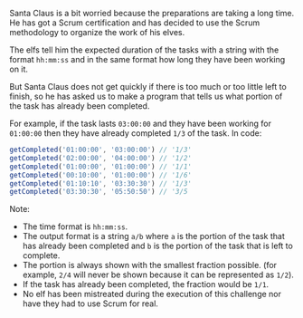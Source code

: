 Santa Claus is a bit worried because the preparations are taking a long time. He has got a Scrum certification and has decided to use the Scrum methodology to organize the work of his elves.

The elfs tell him the expected duration of the tasks with a string with the format `hh:mm:ss` and in the same format how long they have been working on it.

But Santa Claus does not get quickly if there is too much or too little left to finish, so he has asked us to make a program that tells us what portion of the task has already been completed.

For example, if the task lasts `03:00:00` and they have been working for `01:00:00` then they have already completed `1/3` of the task. In code:

```javascript
getCompleted('01:00:00', '03:00:00') // '1/3'
getCompleted('02:00:00', '04:00:00') // '1/2'
getCompleted('01:00:00', '01:00:00') // '1/1'
getCompleted('00:10:00', '01:00:00') // '1/6'
getCompleted('01:10:10', '03:30:30') // '1/3'
getCompleted('03:30:30', '05:50:50') // '3/5
```

Note:
- The time format is `hh:mm:ss`.
- The output format is a string `a/b` where `a` is the portion of the task that has already been completed and `b` is the portion of the task that is left to complete.
- The portion is always shown with the smallest fraction possible. (for example, `2/4` will never be shown because it can be represented as `1/2`).
- If the task has already been completed, the fraction would be `1/1`.
- No elf has been mistreated during the execution of this challenge nor have they had to use Scrum for real.